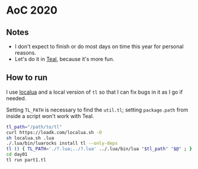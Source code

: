 # AoC 2020

## Notes

- I don't expect to finish or do most days on time this year for personal reasons.
- Let's do it in [Teal](https://github.com/teal-language/tl), because it's more fun.

## How to run

I use [localua](https://github.com/oploadk/localua) and a local version of `tl` so that I can fix bugs in it as I go if needed.

Setting `TL_PATH` is necessary to find the `util.tl`; setting `package.path` from inside a script won't work with Teal.

```sh
tl_path="/path/to/tl"
curl https://loadk.com/localua.sh -O
sh localua.sh .lua
./.lua/bin/luarocks install tl --only-deps
tl () { TL_PATH='./?.lua;../?.lua' ../.lua/bin/lua "$tl_path" "$@" ; }
cd day01
tl run part1.tl
```
